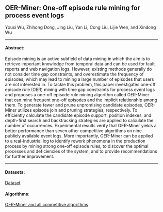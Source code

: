 ## OER-Miner: One-off episode rule mining for process event logs

Youxi Wu, Zhihong Dong, Jing Liu, Yan Li, Cong Liu, Lijie Wen, and Xindong Wu

***

#### Abstract:
Episode mining is an active subfield of data mining in which the aim is to retrieve important knowledge from temporal data and can be used for fault reports and web navigation logs. However, existing methods generally do not consider time gap constraints, and overestimate the frequency of episodes, which may lead to mining a large number of episodes that users are not interested in. To tackle this problem, this paper investigates one-off episode rule (OER) mining with time gap constraints for process event logs and proposes a one-off episode rule mining algorithm called OER-Miner that can mine frequent one-off episodes and the implicit relationship among them. To generate fewer and prune unpromising candidate episodes, OER-Miner utilizes episode join and pruning strategies, respectively. To efficiently calculate the candidate episode support, position indexes, and depth-first search and backtracking strategies are applied to calculate the number of occurrences. Experimental results verify that OER-Miner yields a better performance than seven other competitive algorithms on nine publicly available event logs. More importantly, OER-Miner can be applied to a real-industrial log to identify rework phenomena in the production process by mining strong one-off episode rules, to discover the optimal processes and deficiencies of the system, and to provide recommendations for further improvement.

---

#### Datasets:
[Dataset](https://github.com/wuc567/Pattern-Mining/blob/master/OER-Miner/DataSets)

#### Algorithms:

[OER-Miner and all competitive algorithms](https://github.com/wuc567/Pattern-Mining/blob/master/OER-Miner/Algorithms)
 

